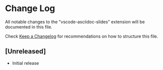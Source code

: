 # Change Log

All notable changes to the "vscode-asciidoc-slides" extension will be documented in this file.

Check [Keep a Changelog](http://keepachangelog.com/) for recommendations on how to structure this file.

## [Unreleased]

- Initial release